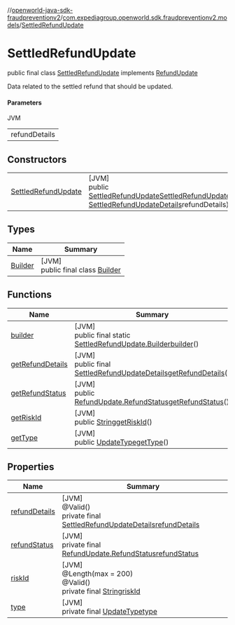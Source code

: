 //[openworld-java-sdk-fraudpreventionv2](../../../index.md)/[com.expediagroup.openworld.sdk.fraudpreventionv2.models](../index.md)/[SettledRefundUpdate](index.md)

# SettledRefundUpdate

public final class [SettledRefundUpdate](index.md) implements [RefundUpdate](../-refund-update/index.md)

Data related to the settled refund that should be updated.

#### Parameters

JVM

| |
|---|
| refundDetails |

## Constructors

| | |
|---|---|
| [SettledRefundUpdate](-settled-refund-update.md) | [JVM]<br>public [SettledRefundUpdate](index.md)[SettledRefundUpdate](-settled-refund-update.md)([String](https://docs.oracle.com/javase/8/docs/api/java/lang/String.html)riskId, [SettledRefundUpdateDetails](../-settled-refund-update-details/index.md)refundDetails) |

## Types

| Name | Summary |
|---|---|
| [Builder](-builder/index.md) | [JVM]<br>public final class [Builder](-builder/index.md) |

## Functions

| Name | Summary |
|---|---|
| [builder](builder.md) | [JVM]<br>public final static [SettledRefundUpdate.Builder](-builder/index.md)[builder](builder.md)() |
| [getRefundDetails](get-refund-details.md) | [JVM]<br>public final [SettledRefundUpdateDetails](../-settled-refund-update-details/index.md)[getRefundDetails](get-refund-details.md)() |
| [getRefundStatus](get-refund-status.md) | [JVM]<br>public [RefundUpdate.RefundStatus](../-refund-update/-refund-status/index.md)[getRefundStatus](get-refund-status.md)() |
| [getRiskId](get-risk-id.md) | [JVM]<br>public [String](https://docs.oracle.com/javase/8/docs/api/java/lang/String.html)[getRiskId](get-risk-id.md)() |
| [getType](get-type.md) | [JVM]<br>public [UpdateType](../-update-type/index.md)[getType](get-type.md)() |

## Properties

| Name | Summary |
|---|---|
| [refundDetails](index.md#-1383018433%2FProperties%2F-1883119931) | [JVM]<br>@Valid()<br>private final [SettledRefundUpdateDetails](../-settled-refund-update-details/index.md)[refundDetails](index.md#-1383018433%2FProperties%2F-1883119931) |
| [refundStatus](index.md#1162393351%2FProperties%2F-1883119931) | [JVM]<br>private final [RefundUpdate.RefundStatus](../-refund-update/-refund-status/index.md)[refundStatus](index.md#1162393351%2FProperties%2F-1883119931) |
| [riskId](index.md#616969031%2FProperties%2F-1883119931) | [JVM]<br>@Length(max = 200)<br>@Valid()<br>private final [String](https://docs.oracle.com/javase/8/docs/api/java/lang/String.html)[riskId](index.md#616969031%2FProperties%2F-1883119931) |
| [type](index.md#-2019826857%2FProperties%2F-1883119931) | [JVM]<br>private final [UpdateType](../-update-type/index.md)[type](index.md#-2019826857%2FProperties%2F-1883119931) |
